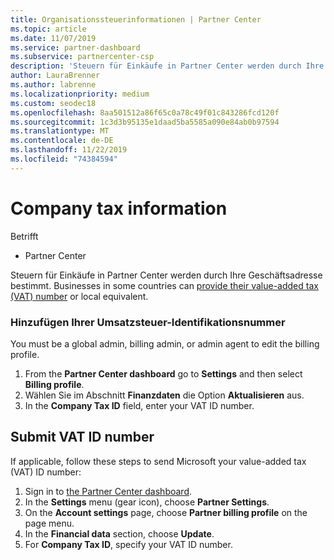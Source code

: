 ```yaml
---
title: Organisationssteuerinformationen | Partner Center
ms.topic: article
ms.date: 11/07/2019
ms.service: partner-dashboard
ms.subservice: partnercenter-csp
description: 'Steuern für Einkäufe in Partner Center werden durch Ihre Geschäftsadresse bestimmt. Unternehmen in einigen Ländern können ihre Umsatzsteuer-Identifikationsnummer bzw. die lokale Entsprechung angeben:'
author: LauraBrenner
ms.author: labrenne
ms.localizationpriority: medium
ms.custom: seodec18
ms.openlocfilehash: 8aa501512a86f65c0a78c49f01c843286fcd120f
ms.sourcegitcommit: 1c3d3b95135e1daad5ba5585a090e84ab0b97594
ms.translationtype: MT
ms.contentlocale: de-DE
ms.lasthandoff: 11/22/2019
ms.locfileid: "74384594"
---
```

# <a name="company-tax-information"></a>Company tax information

Betrifft

- Partner Center

Steuern für Einkäufe in Partner Center werden durch Ihre Geschäftsadresse bestimmt. Businesses in some countries can [provide their value-added tax (VAT) number](#submit-vat-id-number) or local equivalent.

### <a name="add-your-vat-id"></a>Hinzufügen Ihrer Umsatzsteuer-Identifikationsnummer

You must be a global admin, billing admin, or admin agent to  edit the billing profile.

1.  From the **Partner Center dashboard** go to  **Settings** and then select **Billing profile**.
2.  Wählen Sie im Abschnitt **Finanzdaten** die Option **Aktualisieren** aus.
3.  In the **Company Tax ID** field, enter your VAT ID number.

## <a name="submit-vat-id-number"></a>Submit VAT ID number

If applicable, follow these steps to send Microsoft your value-added tax (VAT) ID number:

1. Sign in to [the Partner Center dashboard](https://partner.microsoft.com/dashboard/).
2. In the **Settings** menu (gear icon), choose **Partner Settings**.
3. On the **Account settings** page, choose **Partner billing profile** on the page menu.
4. In the **Financial data** section, choose **Update**.
5. For **Company Tax ID**, specify your VAT ID number.
